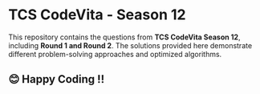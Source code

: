 # TCS CodeVita - Season 12  

This repository contains the questions from **TCS CodeVita Season 12**, including **Round 1 and Round 2**. 
The solutions provided here demonstrate different problem-solving approaches and optimized algorithms.  

## 😊 Happy Coding !!
